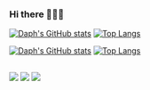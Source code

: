 ### Hi there 💁🏻‍♀️


[![Daph's GitHub stats](https://github-readme-stats.vercel.app/api?username=daphick&count_private=true&show_icons=true&theme=omni#gh-dark-mode-only)](https://github.com/daphick/github-readme-stats#gh-dark-mode-only)
[![Top Langs](https://github-readme-stats.vercel.app/api/top-langs/?username=daphick&langs_count=&layout=compact&show_icons=true&theme=omni#gh-dark-mode-only)](https://github.com/daphick/github-readme-stats#gh-dark-mode-only)


[![Daph's GitHub stats](https://github-readme-stats.vercel.app/api?username=daphick&count_private=true&show_icons=true&theme=buefy#gh-dark-mode-only)](https://github.com/daphick/github-readme-stats#gh-light-mode-only)
[![Top Langs](https://github-readme-stats.vercel.app/api/top-langs/?username=daphick&langs_count=&layout=compact&show_icons=true&theme=buefy#gh-dark-mode-only)](https://github.com/daphick/github-readme-stats#gh-light-mode-only)
##
 
<div> 
  <a href="https://instagram.com/daphick" target="_blank"><img src="https://img.shields.io/badge/-Instagram-%23E4405F?style=for-the-badge&logo=instagram&logoColor=white" target="_blank"></a>
 	<a href="https://www.twitch.tv/daphick" target="_blank"><img src="https://img.shields.io/badge/Twitch-9146FF?style=for-the-badge&logo=twitch&logoColor=white" target="_blank"></a>
  <a href="https://www.linkedin.com/in/daphick/" target="_blank"><img src="https://img.shields.io/badge/-LinkedIn-%230077B5?style=for-the-badge&logo=linkedin&logoColor=white" target="_blank"></a> 
  
</div>
